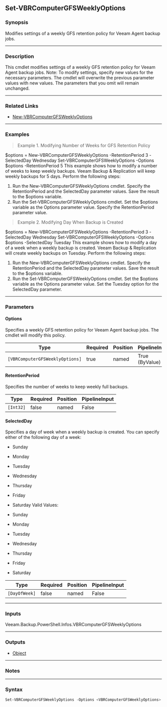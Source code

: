 Set-VBRComputerGFSWeeklyOptions
-------------------------------

### Synopsis
Modifies settings of a weekly GFS retention policy for Veeam Agent backup jobs.

---

### Description

This cmdlet modifies settings of a weekly GFS retention policy for Veeam Agent backup jobs.
Note: To modify settings, specify new values for the necessary parameters. The cmdlet will overwrite the previous parameter values with new values. The parameters that you omit will remain unchanged.

---

### Related Links
* [New-VBRComputerGFSWeeklyOptions](New-VBRComputerGFSWeeklyOptions)

---

### Examples
> Example 1. Modifying Number of Weeks for GFS Retention Policy

$options = New-VBRComputerGFSWeeklyOptions -RetentionPeriod 3 -SelectedDay Wednesday
Set-VBRComputerGFSWeeklyOptions -Options $options -RetentionPeriod 5
This example shows how to modify a number of weeks to keep weekly backups. Veeam Backup & Replication will keep weekly backups for 5 days.
Perform the following steps:
1. Run the New-VBRComputerGFSWeeklyOptions cmdlet. Specify the RetentionPeriod and the SelectedDay parameter values. Save the result to the $options variable.
2. Run the Set-VBRComputerGFSWeeklyOptions cmdlet. Set the $options variable as the Options parameter value. Specify the RetentionPeriod parameter value.
> Example 2. Modifying Day When Backup is Created

$options = New-VBRComputerGFSWeeklyOptions -RetentionPeriod 3 -SelectedDay Wednesday
Set-VBRComputerGFSWeeklyOptions -Options $options -SelectedDay Tuesday
This example shows how to modify a day of a week when a weekly backup is created. Veeam Backup & Replication will create weekly backups on Tuesday.
Perform the following steps:
1. Run the New-VBRComputerGFSWeeklyOptions cmdlet. Specify the RetentionPeriod and the SelectedDay parameter values. Save the result to the $options variable.
2. Run the Set-VBRComputerGFSWeeklyOptions cmdlet. Set the $options variable as the Options parameter value. Set the Tuesday option for the SelectedDay parameter.

---

### Parameters
#### **Options**
Specifies a weekly GFS retention policy for Veeam Agent backup jobs. The cmdlet will modify this policy.

|Type                           |Required|Position|PipelineInput |
|-------------------------------|--------|--------|--------------|
|`[VBRComputerGFSWeeklyOptions]`|true    |named   |True (ByValue)|

#### **RetentionPeriod**
Specifies the number of weeks to keep weekly full backups.

|Type     |Required|Position|PipelineInput|
|---------|--------|--------|-------------|
|`[Int32]`|false   |named   |False        |

#### **SelectedDay**
Specifies a day of week when a weekly backup is created. You can specify either of the following day of a week:
* Sunday
* Monday
* Tuesday
* Wednesday
* Thursday
* Friday
* Saturday
Valid Values:

* Sunday
* Monday
* Tuesday
* Wednesday
* Thursday
* Friday
* Saturday

|Type         |Required|Position|PipelineInput|
|-------------|--------|--------|-------------|
|`[DayOfWeek]`|false   |named   |False        |

---

### Inputs
Veeam.Backup.PowerShell.Infos.VBRComputerGFSWeeklyOptions

---

### Outputs
* [Object](https://learn.microsoft.com/en-us/dotnet/api/System.Object)

---

### Notes

---

### Syntax
```PowerShell
Set-VBRComputerGFSWeeklyOptions -Options <VBRComputerGFSWeeklyOptions> [-RetentionPeriod <Int32>] [-SelectedDay {Sunday | Monday | Tuesday | Wednesday | Thursday | Friday | Saturday}] [<CommonParameters>]
```
